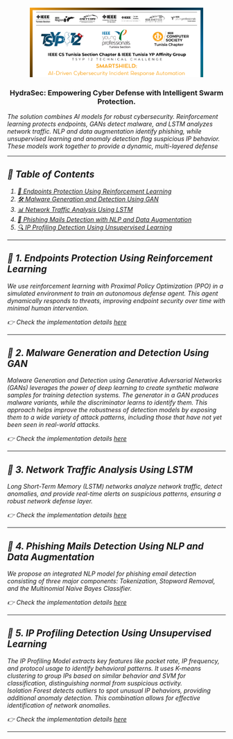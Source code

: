 <p align="center">
  <a href="" rel="noopener">
    <img src="/images/tsyp_img1.png" alt="Project logo" width="400">
  </a>
</p>

<h3 align="center">HydraSec:</span> Empowering Cyber Defense with Intelligent Swarm Protection.
</h3>
<p align="">
   <i>The solution combines AI models for robust cybersecurity. Reinforcement learning protects endpoints, GANs detect malware, and LSTM analyzes network traffic. NLP and data augmentation identify phishing, while unsupervised learning and anomaly detection flag suspicious IP behavior. These models work together to provide a dynamic, multi-layered defense <i>
</p>

---

## 📝 Table of Contents
1. [🤖 Endpoints Protection Using Reinforcement Learning](#epurl)
2. [🛠️ Malware Generation and Detection Using GAN](#mgdug)
3. [📊 Network Traffic Analysis Using LSTM](#ntaul)
4. [📧 Phishing Mails Detection with NLP and Data Augmentation](#pmd)
5. [🔍 IP Profiling Detection Using Unsupervised Learning](#ipp)

---

## 📌 1. Endpoints Protection Using Reinforcement Learning <a name="epurl"></a>
We use reinforcement learning with Proximal Policy Optimization (PPO) in a simulated environment to train an autonomous defense agent. This agent dynamically responds to threats, improving endpoint security over time with minimal human intervention.

👉 Check the implementation details [here](https://github.com/Fares-Frini/TSYP12-CSYP-Challenge/tree/main/AI_Models/Endpoints%20Protection%20Using%20Reinforcement%20Learning)

---

## 📌 2. Malware Generation and Detection Using GAN <a name="mgdug"></a>
Malware Generation and Detection using Generative Adversarial Networks (GANs) leverages the power of deep learning to create synthetic malware samples for training detection systems. The generator in a GAN produces malware variants, while the discriminator learns to identify them. This approach helps improve the robustness of detection models by exposing them to a wide variety of attack patterns, including those that have not yet been seen in real-world attacks.

👉 Check the implementation details [here](https://github.com/Fares-Frini/TSYP12-CSYP-Challenge/tree/main/AI_Models/Malware%20Generation%20and%20Detection%20Using%20GAN)

---

## 📌 3. Network Traffic Analysis Using LSTM <a name="ntaul"></a>
Long Short-Term Memory (LSTM) networks analyze network traffic, detect anomalies, and provide real-time alerts on suspicious patterns, ensuring a robust network defense layer.

👉 Check the implementation details [here](https://github.com/Fares-Frini/TSYP12-CSYP-Challenge/tree/main/AI_Models/Network%20Trafic%20analysis%20using%20LSTM)

---

## 📌 4. Phishing Mails Detection Using NLP and Data Augmentation <a name="pmd"></a>
 We propose an integrated NLP model for phishing email detection consisting of three major components: Tokenization, Stopword Removal, and the Multinomial Naive Bayes Classifier.

👉 Check the implementation details [here](https://github.com/Fares-Frini/TSYP12-CSYP-Challenge/tree/main/AI_Models/Phishing%20Mails%20Detection%20Using%20Data%20augmentation%20and%20nlp)

---

## 📌 5. IP Profiling Detection Using Unsupervised Learning <a name="ipp"></a>
The IP Profiling Model extracts key features like packet rate, IP frequency, and protocol usage to identify behavioral patterns. It uses K-means clustering to group IPs based on similar behavior and SVM for classification, distinguishing normal from suspicious activity. <br>Isolation Forest detects outliers to spot unusual IP behaviors, providing additional anomaly detection. This combination allows for effective identification of network anomalies.

👉 Check the implementation details [here](https://github.com/Fares-Frini/TSYP12-CSYP-Challenge/tree/main/AI_Models/ip%20Profiling%20Detection%20Using%20Unsupervised%20Learning)

---
